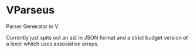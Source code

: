 # VParseus
Parser Generator in V

Currently just spits out an ast in JSON format and a strict budget version of a lexer whiich uses assosiative arrays.
